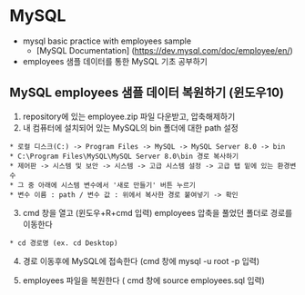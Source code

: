 # MySQL
  - mysql basic practice with employees sample
    + [MySQL Documentation] (https://dev.mysql.com/doc/employee/en/)
  - employees 샘플 데이터를 통한 MySQL 기초 공부하기


MySQL employees 샘플 데이터 복원하기 (윈도우10)
--------------------------------
  1. repository에 있는 employee.zip 파일 다운받고, 압축해제하기
  2. 내 컴퓨터에 설치되어 있는 MySQL의 bin 폴더에 대한 path 설정 
  
    * 로컬 디스크(C:) -> Program Files -> MySQL -> MySQL Server 8.0 -> bin
    * C:\Program Files\MySQL\MySQL Server 8.0\bin 경로 복사하기
    * 제어판 -> 시스템 및 보안 -> 시스템 -> 고급 시스템 설정 -> 고급 탭 밑에 있는 환경변수
    * 그 중 아래에 시스템 변수에서 '새로 만들기' 버튼 누르기
    * 변수 이름 : path / 변수 값 : 위에서 복사한 경로 붙여넣기 -> 확인
    
  3. cmd 창을 열고 (윈도우+R+cmd 입력) employees 압축을 풀었던 폴더로 경로를 이동한다
  
    * cd 경로명 (ex. cd Desktop) 
    
  4. 경로 이동후에 MySQL에 접속한다 (cmd 창에 mysql -u root -p 입력)
   
  5. employees 파일을 복원한다 ( cmd 창에 source employees.sql 입력)
  
  

